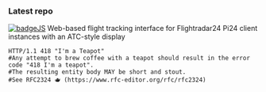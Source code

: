 ### Latest repo

[![badgeJS](https://img.shields.io/badge/Javascript-EarlyOwl%2Fadsb--flight--tracker-informational?logo=javascript&style=plastic&logoColor=000000&color=666666&labelColor=f7df1e)](https://github.com/EarlyOwl/adsb-flight-tracker) Web-based flight tracking interface for Flightradar24 Pi24 client instances with an ATC-style display

```shell
HTTP/1.1 418 "I'm a Teapot"
#Any attempt to brew coffee with a teapot should result in the error code "418 I'm a teapot". 
#The resulting entity body MAY be short and stout. 
#See RFC2324 🫖 (https://www.rfc-editor.org/rfc/rfc2324)
```
